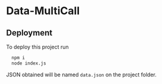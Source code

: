 # Data-MultiCall

## Deployment

To deploy this project run

```bash
  npm i
  node index.js
```

JSON obtained will be named `data.json` on the project folder.
